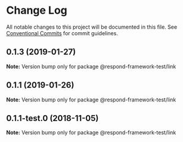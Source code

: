 # Change Log

All notable changes to this project will be documented in this file.
See [Conventional Commits](https://conventionalcommits.org) for commit guidelines.

## 0.1.3 (2019-01-27)

**Note:** Version bump only for package @respond-framework-test/link





## 0.1.1 (2019-01-26)

**Note:** Version bump only for package @respond-framework-test/link





## 0.1.1-test.0 (2018-11-05)

**Note:** Version bump only for package @respond-framework-test/link
